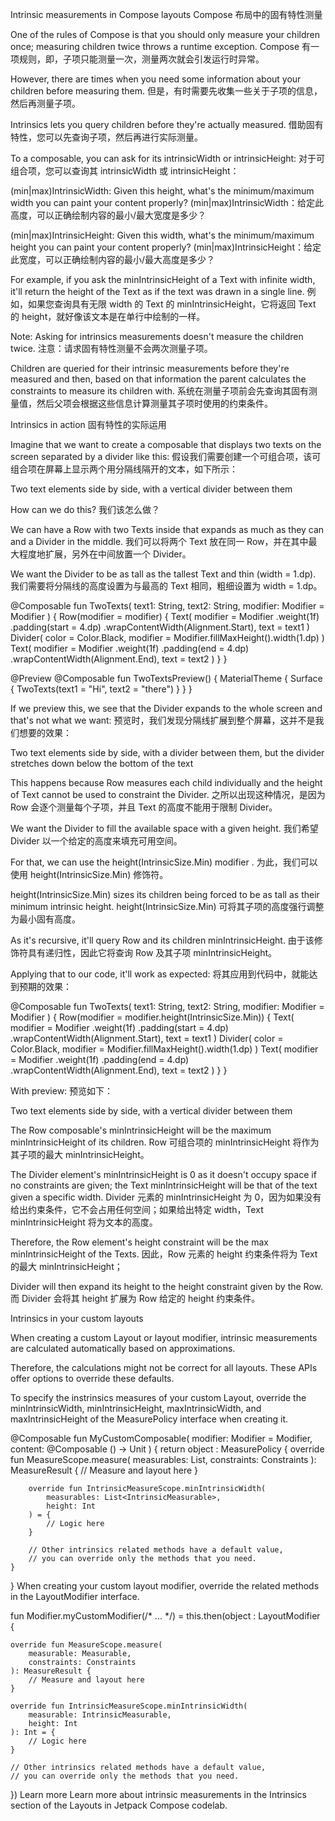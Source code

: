 Intrinsic measurements in Compose layouts
Compose 布局中的固有特性测量

One of the rules of Compose is that you should only measure your children once; measuring children twice throws a runtime exception.
Compose 有一项规则，即，子项只能测量一次，测量两次就会引发运行时异常。

However, there are times when you need some information about your children before measuring them.
但是，有时需要先收集一些关于子项的信息，然后再测量子项。

Intrinsics lets you query children before they're actually measured.
借助固有特性，您可以先查询子项，然后再进行实际测量。

To a composable, you can ask for its intrinsicWidth or intrinsicHeight:
对于可组合项，您可以查询其 intrinsicWidth 或 intrinsicHeight：

(min|max)IntrinsicWidth: Given this height, what's the minimum/maximum width you can paint your content properly?
(min|max)IntrinsicWidth：给定此高度，可以正确绘制内容的最小/最大宽度是多少？

(min|max)IntrinsicHeight: Given this width, what's the minimum/maximum height you can paint your content properly?
(min|max)IntrinsicHeight：给定此宽度，可以正确绘制内容的最小/最大高度是多少？

For example, if you ask the minIntrinsicHeight of a Text with infinite width, it'll return the height of the Text as if the text was drawn in a single line.
例如，如果您查询具有无限 width 的 Text 的 minIntrinsicHeight，它将返回 Text 的 height，就好像该文本是在单行中绘制的一样。

Note: Asking for intrinsics measurements doesn't measure the children twice.
注意：请求固有特性测量不会两次测量子项。

Children are queried for their intrinsic measurements before they're measured and then,
based on that information the parent calculates the constraints to measure its children with.
系统在测量子项前会先查询其固有测量值，然后父项会根据这些信息计算测量其子项时使用的约束条件。

Intrinsics in action
固有特性的实际运用

Imagine that we want to create a composable that displays two texts on the screen separated by a divider like this:
假设我们需要创建一个可组合项，该可组合项在屏幕上显示两个用分隔线隔开的文本，如下所示：

Two text elements side by side, with a vertical divider between them

How can we do this?
我们该怎么做？

We can have a Row with two Texts inside that expands as much as they can and a Divider in the middle.
我们可以将两个 Text 放在同一 Row，并在其中最大程度地扩展，另外在中间放置一个 Divider。

We want the Divider to be as tall as the tallest Text and thin (width = 1.dp).
我们需要将分隔线的高度设置为与最高的 Text 相同，粗细设置为 width = 1.dp。

@Composable
fun TwoTexts(
    text1: String,
    text2: String,
    modifier: Modifier = Modifier
) {
    Row(modifier = modifier) {
        Text(
            modifier = Modifier
                .weight(1f)
                .padding(start = 4.dp)
                .wrapContentWidth(Alignment.Start),
            text = text1
        )
        Divider(
            color = Color.Black,
            modifier = Modifier.fillMaxHeight().width(1.dp)
        )
        Text(
            modifier = Modifier
                .weight(1f)
                .padding(end = 4.dp)
                .wrapContentWidth(Alignment.End),
            text = text2
        )
    }
}

@Preview
@Composable
fun TwoTextsPreview() {
    MaterialTheme {
        Surface {
            TwoTexts(text1 = "Hi", text2 = "there")
        }
    }
}

If we preview this, we see that the Divider expands to the whole screen and that's not what we want:
预览时，我们发现分隔线扩展到整个屏幕，这并不是我们想要的效果：

Two text elements side by side, with a divider between them, but the divider stretches down below the bottom of the text

This happens because Row measures each child individually and the height of Text cannot be used to constraint the Divider.
之所以出现这种情况，是因为 Row 会逐个测量每个子项，并且 Text 的高度不能用于限制 Divider。

We want the Divider to fill the available space with a given height.
我们希望 Divider 以一个给定的高度来填充可用空间。

For that, we can use the height(IntrinsicSize.Min) modifier .
为此，我们可以使用 height(IntrinsicSize.Min) 修饰符。

height(IntrinsicSize.Min) sizes its children being forced to be as tall as their minimum intrinsic height.
height(IntrinsicSize.Min) 可将其子项的高度强行调整为最小固有高度。

As it's recursive, it'll query Row and its children minIntrinsicHeight.
由于该修饰符具有递归性，因此它将查询 Row 及其子项 minIntrinsicHeight。

Applying that to our code, it'll work as expected:
将其应用到代码中，就能达到预期的效果：

@Composable
fun TwoTexts(
    text1: String,
    text2: String,
    modifier: Modifier = Modifier
) {
    Row(modifier = modifier.height(IntrinsicSize.Min)) {
        Text(
            modifier = Modifier
                .weight(1f)
                .padding(start = 4.dp)
                .wrapContentWidth(Alignment.Start),
            text = text1
        )
        Divider(
            color = Color.Black,
            modifier = Modifier.fillMaxHeight().width(1.dp)
        )
        Text(
            modifier = Modifier
                .weight(1f)
                .padding(end = 4.dp)
                .wrapContentWidth(Alignment.End),
            text = text2
        )
    }
}

With preview:
预览如下：

Two text elements side by side, with a vertical divider between them

The Row composable's minIntrinsicHeight will be the maximum minIntrinsicHeight of its children.
Row 可组合项的 minIntrinsicHeight 将作为其子项的最大 minIntrinsicHeight。

The Divider element's minIntrinsicHeight is 0 as it doesn't occupy space if no constraints are given; the Text minIntrinsicHeight will be that of the text given a specific width.
Divider 元素的 minIntrinsicHeight 为 0，因为如果没有给出约束条件，它不会占用任何空间；如果给出特定 width，Text minIntrinsicHeight 将为文本的高度。

Therefore, the Row element's height constraint will be the max minIntrinsicHeight of the Texts.
因此，Row 元素的 height 约束条件将为 Text 的最大 minIntrinsicHeight；

Divider will then expand its height to the height constraint given by the Row.
而 Divider 会将其 height 扩展为 Row 给定的 height 约束条件。

Intrinsics in your custom layouts

When creating a custom Layout or layout modifier, intrinsic measurements are calculated automatically based on approximations.

Therefore, the calculations might not be correct for all layouts. These APIs offer options to override these defaults.

To specify the instrinsics measures of your custom Layout, override the minIntrinsicWidth, minIntrinsicHeight, maxIntrinsicWidth, and maxIntrinsicHeight of the MeasurePolicy interface when creating it.

@Composable
fun MyCustomComposable(
    modifier: Modifier = Modifier,
    content: @Composable () -> Unit
) {
    return object : MeasurePolicy {
        override fun MeasureScope.measure(
            measurables: List<Measurable>,
            constraints: Constraints
        ): MeasureResult {
            // Measure and layout here
        }

        override fun IntrinsicMeasureScope.minIntrinsicWidth(
            measurables: List<IntrinsicMeasurable>,
            height: Int
        ) = {
            // Logic here
        }

        // Other intrinsics related methods have a default value,
        // you can override only the methods that you need.
    }
}
When creating your custom layout modifier, override the related methods in the LayoutModifier interface.


fun Modifier.myCustomModifier(/* ... */) = this.then(object : LayoutModifier {

    override fun MeasureScope.measure(
        measurable: Measurable,
        constraints: Constraints
    ): MeasureResult {
        // Measure and layout here
    }

    override fun IntrinsicMeasureScope.minIntrinsicWidth(
        measurable: IntrinsicMeasurable,
        height: Int
    ): Int = {
        // Logic here
    }

    // Other intrinsics related methods have a default value,
    // you can override only the methods that you need.
})
Learn more
Learn more about intrinsic measurements in the Intrinsics section of the Layouts in Jetpack Compose codelab.